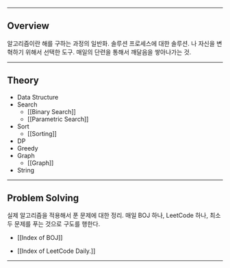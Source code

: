 
---
## Overview

알고리즘이란 해를 구하는 과정의 일반화. 솔루션 프로세스에 대한 솔루션.
나 자신을 변혁하기 위해서 선택한 도구. 매일의 단련을 통해서 깨달음을 쌓아나가는 것.


---

## Theory

- Data Structure
- Search
	- [[Binary Search]]
	- [[Parametric Search]]
- Sort
	- [[Sorting]]
- DP
- Greedy
- Graph
	- [[Graph]]
- String

---

## Problem Solving

실제 알고리즘을 적용해서 푼 문제에 대한 정리.
매일 BOJ 하나, LeetCode 하나, 최소 두 문제를 푸는 것으로 구도를 행한다.

-   [[Index of BOJ]]

-  [[Index of LeetCode Daily.]]


---

